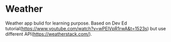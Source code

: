 # Weather
Weather app bulid for learning purpose.
Based on Dev Ed tutorial(https://www.youtube.com/watch?v=wPElVpR1rwA&t=1523s) but use different API(https://weatherstack.com/).

